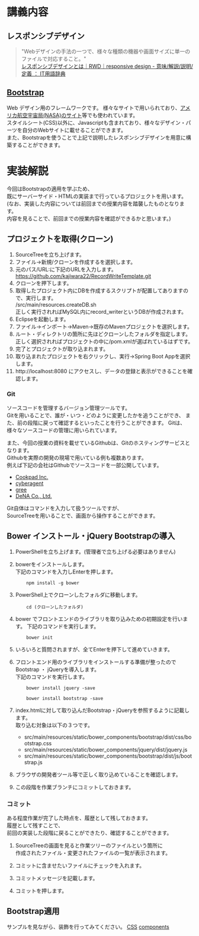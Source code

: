 # 講義内容

## レスポンシブデザイン

> "Webデザインの手法の一つで、様々な種類の機器や画面サイズに単一のファイルで対応すること。"  
[レスポンシブデザインとは｜RWD｜responsive design - 意味/解説/説明/定義 ： IT用語辞典](http://e-words.jp/w/%E3%83%AC%E3%82%B9%E3%83%9D%E3%83%B3%E3%82%B7%E3%83%96%E3%83%87%E3%82%B6%E3%82%A4%E3%83%B3.html)


## [Bootstrap](http://getbootstrap.com/)
Web  デザイン用のフレームワークです。
様々なサイトで用いられており、[アメリカ航空宇宙局(NASA)のサイト](http://spotthestation.nasa.gov/)等でも使われています。  
スタイルシート(CSS)以外に、Javascriptも含まれており、様々なデザイン・パーツを自分のWebサイトに載せることができます。  
また、Bootstrapを使うことで上記で説明したレスポンシブデザインを用意に構築することができます。

# 実装解説
今回はBootstrapの適用を学ぶため、  
既にサーバーサイド・HTMLの実装まで行っているプロジェクトを用います。  
(なお、実装した内容については前回までの授業内容を踏襲したものとなります。  
 内容を見ることで、前回までの授業内容を確認ができるかと思います。)
 

## プロジェクトを取得(クローン)
1. SourceTreeを立ち上げます。
1. ファイル→新規/クローンを作成するを選択します。
1. 元のパス/URL:に下記のURLを入力します。  
 https://github.com/kajiwara22/RecordWriteTemplate.git
1. クローンを押下します。
1. 取得したプロジェクト内にDBを作成するスクリプトが配置してありますので、実行します。  
  /src/main/resources.createDB.sh  
  正しく実行されればMySQL内にrecord_writerというDBが作成されます。
1. Eclipseを起動します。
1. ファイル→インポート→Maven→既存のMavenプロジェクトを選択します。
1. ルート・ディレクトリの箇所に先ほどクローンしたフォルダを指定します。  
 正しく選択されればプロジェクトの中に/pom.xmlが選ばれているはずです。
1. 完了とプロジェクトが取り込まれます。
1. 取り込まれたプロジェクトを右クリックし、実行→Spring Boot Appを選択します。
1. http://localhost:8080 にアクセスし、データの登録と表示ができることを確認します。

### Git
ソースコードを管理するバージョン管理ツールです。  
Gitを用いることで、誰が・いつ・どのように変更したかを追うことができ、
また、前の段階に戻って確認するといったことを行うことができます。
Gitは、様々なソースコードの管理に用いられています。  

また、今回の授業の資料を載せているGithubは、Gitのホスティングサービスとなります。  
Githubを実際の開発の現場で用いている例も複数あります。  
例えば下記の会社はGithubでソースコードを一部公開しています。  
* [Cookpad Inc.](https://github.com/cookpad)
* [cyberagent](https://github.com/CyberAgent)
* [gree](https://github.com/gree)
* [DeNA Co., Ltd.](https://github.com/DeNADev)

Git自体はコマンドを入力して扱うツールですが、  
SourceTreeを用いることで、画面から操作することができます。

## Bower インストール・jQuery Bootstrapの導入
1. PowerShellを立ち上げます。(管理者で立ち上げる必要はありません)
1. bowerをインストールします。  
   下記のコマンドを入力しEnterを押します。  
    ```  
        npm install -g bower
    ```
1. PowerShell上でクローンしたフォルダに移動します。
    ```  
        cd (クローンしたフォルダ)
    ```
1. bower でフロントエンドのライブラリを取り込みための初期設定を行います。
  下記のコマンドを実行します。
    ```  
        bower init
    ```
1. いろいろと質問されますが、全てEnterを押下して進めていきます。

1. フロントエンド用のライブラリをインストールする準備が整ったのでBootstrap ・ jQueryを導入します。  
    下記のコマンドを実行します。  
    ```  
        bower install jquery -save   
    ```  
    ```  
        bower install bootstrap -save  
    ```
    
1. index.htmlに対して取り込んだBootstrap・jQueryを参照するように記載します。  
    取り込む対象は以下の３つです。  
    * src/main/resources/static/bower_components/bootstrap/dist/css/bootstrap.css
    * src/main/resources/static/bower_components/jquery/dist/jquery.js
    * src/main/resources/static/bower_components/bootstrap/dist/js/bootstrap.js

1. ブラウザの開発者ツール等で正しく取り込めていることを確認します。

1. この段階を作業ブランチにコミットしておきます。

### コミット
ある程度作業が完了した時点を、履歴として残しておきます。  
履歴として残すことで、  
前回の実装した段階に戻ることができたり、確認することができます。

1. SourceTreeの画面を見ると作業ツリーのファイルという箇所に  
作成されたファイル・変更されたファイルの一覧が表示されます。

1. コミットに含ませたいファイルにチェックを入れます。

1. コミットメッセージを記載します。

1. コミットを押します。


## Bootstrap適用
サンプルを見ながら、装飾を行ってみてください。
[CSS](http://getbootstrap.com/css/)
[components](http://getbootstrap.com/components/)
